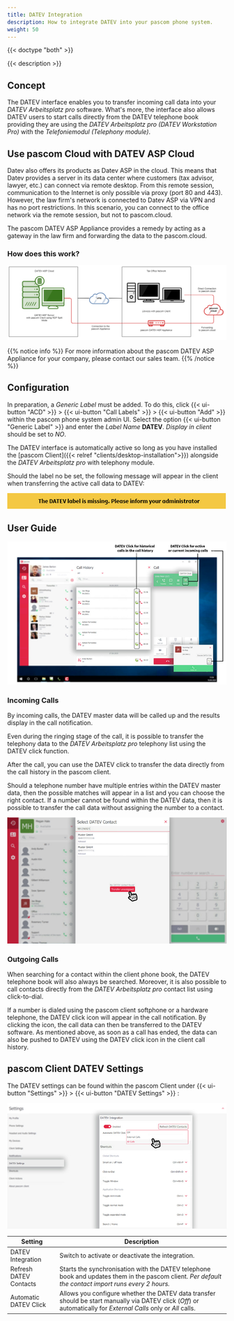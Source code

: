 ```yaml
---
title: DATEV Integration
description: How to integrate DATEV into your pascom phone system.
weight: 50
---
```


{{< doctype "both"  >}}

{{< description >}}

## Concept

The DATEV interface enables you to transfer incoming call data into your *DATEV Arbeitsplatz pro* software. What's more, the interface also allows DATEV users to start calls directly from the DATEV telephone book providing they are using the *DATEV Arbeitsplatz pro (DATEV Workstation Pro)* with the *Telefoniemodul (Telephony module)*. 

## Use pascom Cloud with DATEV ASP Cloud

Datev also offers its products as Datev ASP in the cloud. This means that Datev provides a server in its data center where customers (tax advisor, lawyer, etc.) can connect via remote desktop. From this remote session, communication to the Internet is only possible via proxy (port 80 and 443). However, the law firm's network is connected to Datev ASP via VPN and has no port restrictions. In this scenario, you can connect to the office network via the remote session, but not to pascom.cloud.

The pascom DATEV ASP Appliance provides a remedy by acting as a gateway in the law firm and forwarding the data to the pascom.cloud.

### How does this work?

![pascom DATEV ASP Appliance](datev_asp_appliance_en.png)

{{% notice info %}}
For more information about the pascom DATEV ASP Appliance for your company, please contact our sales team.
{{% /notice %}}

## Configuration

In preparation, a *Generic Label* must be added. To do this, click {{< ui-button "ACD" >}} > {{< ui-button "Call Labels" >}} > {{< ui-button "Add" >}} within the pascom phone system admin UI. Select the option {{< ui-button "Generic Label" >}} and enter the *Label Name* **DATEV**. *Display in client* should be set to *NO*.

The DATEV interface is automatically active so long as you have installed the [pascom Client]({{< relref "clients/desktop-installation">}}) alongside the *DATEV Arbeitsplatz pro* with telephony module.

Should the label no be set, the following message will appear in the client when transferring the active call data to DATEV:

![DATEV Label not configured](datev-label.en.jpg)

## User Guide

![Perform DATEV click](datev-journal.en.jpg)

### Incoming Calls

By incoming calls, the DATEV master data will be called up and the results display in the call notification.

Even during the ringing stage of the call, it is possible to transfer the telephony data to the *DATEV Arbeitsplatz pro* telephony list using the DATEV click function.

After the call, you can use the DATEV click to transfer the data directly from the call history in the pascom client.

Should a telephone number have multiple entries within the DATEV master data, then the possible matches will appear in a list and you can choose the right contact. If a number cannot be found within the DATEV data, then it is possible to transfer the call data without assigning the number to a contact. 

![Select DATEV entry](datev-selection.en.jpg)

### Outgoing Calls

When searching for a contact within the client phone book, the DATEV telephone book will also always be searched. Moreover, it is also possible to call contacts directly from the *DATEV Arbeitsplatz pro* contact list using click-to-dial.

If a number is dialed using the pascom client softphone or a hardware telephone, the DATEV click icon will appear in the call notification. By clicking the icon, the call data can then be transferred to the DATEV software. As mentioned above, as soon as a call has ended, the data can also be pushed to DATEV using the DATEV click icon in the client call history.


## pascom Client DATEV Settings

The DATEV settings can be found within the pascom Client under {{< ui-button "Settings" >}} > {{< ui-button "DATEV Settings" >}} :

![DATEV Settings](datev-settings.en.jpg)

|Setting|Description|
|---|---|
|DATEV Integration|Switch to activate or deactivate the integration. |
|Refresh DATEV Contacts|Starts the synchronisation with the DATEV telephone book and updates them in the pascom client. *Per default the contact import runs every 2 hours.*|
|Automatic DATEV Click |Allows you configure whether the DATEV data transfer should be start manually via DATEV click (*Off*) or automatically for *External Calls* only or *All* calls. |
